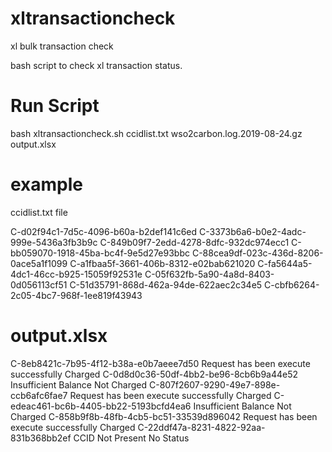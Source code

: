 # xltransactioncheck
xl bulk transaction check 

bash script to check xl transaction status.

# Run Script
bash xltransactioncheck.sh ccidlist.txt wso2carbon.log.2019-08-24.gz output.xlsx

# example
ccidlist.txt file

C-d02f94c1-7d5c-4096-b60a-b2def141c6ed
C-3373b6a6-b0e2-4adc-999e-5436a3fb3b9c
C-849b09f7-2edd-4278-8dfc-932dc974ecc1
C-bb059070-1918-45ba-bc4f-9e5d27e93bbc
C-88cea9df-023c-436d-8206-0ace5a1f1099
C-a1fbaa5f-3661-406b-8312-e02bab621020
C-fa5644a5-4dc1-46cc-b925-15059f92531e
C-05f632fb-5a90-4a8d-8403-0d056113cf51
C-51d35791-868d-462a-94de-622aec2c34e5
C-cbfb6264-2c05-4bc7-968f-1ee819f43943


# output.xlsx

C-8eb8421c-7b95-4f12-b38a-e0b7aeee7d50	Request has been execute successfully	Charged
C-0d8d0c36-50df-4bb2-be96-8cb6b9a44e52	Insufficient Balance	Not Charged
C-807f2607-9290-49e7-898e-ccb6afc6fae7	Request has been execute successfully	Charged
C-edeac461-bc6b-4405-bb22-5193bcfd4ea6	Insufficient Balance	Not Charged
C-858b9f8b-48fb-4cb5-bc51-33539d896042	Request has been execute successfully	Charged
C-22ddf47a-8231-4822-92aa-831b368bb2ef	CCID Not Present	No Status
